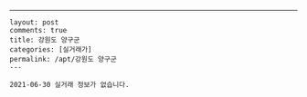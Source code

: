 ---
    layout: post
    comments: true
    title: 강원도 양구군
    categories: [실거래가]
    permalink: /apt/강원도 양구군
    ---

    2021-06-30 실거래 정보가 없습니다.

    